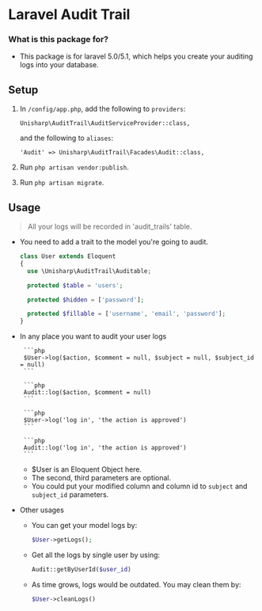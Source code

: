 Laravel Audit Trail
===================

### What is this package for? ###

* This package is for laravel 5.0/5.1, which helps you create your auditing logs into your database. 

## Setup

1. In `/config/app.php`, add the following to `providers`:

    ```
    Unisharp\AuditTrail\AuditServiceProvider::class,
    ```

    and the following to `aliases`:

    ```
    'Audit' => Unisharp\AuditTrail\Facades\Audit::class,
    ```
2. Run `php artisan vendor:publish`.
3. Run `php artisan migrate`.

## Usage

> All your logs will be recorded in 'audit_trails' table. 

* You need to add a trait to the model you're going to audit.
    
    ```php
    class User extends Eloquent
    {
      use \Unisharp\AuditTrail\Auditable;

      protected $table = 'users';

      protected $hidden = ['password'];

      protected $fillable = ['username', 'email', 'password'];
    }
    ```

* In any place you want to audit your user logs

       ```php
       $User->log($action, $comment = null, $subject = null, $subject_id = null)
       ```

       ```php
       Audit::log($action, $comment = null)
       ```

       ```php
       $User->log('log in', 'the action is approved')
       ```

       ```php
       Audit::log('log in', 'the action is approved')
       ```

    * $User is an Eloquent Object here.
    * The second, third parameters are optional.
    * You could put your modified column and column id to `subject` and `subject_id` parameters.

* Other usages

  * You can get your model logs by:

       ```php
       $User->getLogs();
       ```
  * Get all the logs by single user by using:

       ```php
       Audit::getByUserId($user_id)
       ```
  * As time grows, logs would be outdated. You may clean them by:

       ```php
       $User->cleanLogs()
       ```